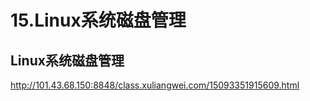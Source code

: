 # 15.Linux系统磁盘管理

## Linux系统磁盘管理
http://101.43.68.150:8848/class.xuliangwei.com/15093351915609.html



